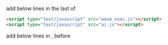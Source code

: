add below lines in the last of <head>

```html
<script type="text/javascript" src="wasm_exec.js"></script>
<script type="text/javascript" src="ai.js"></script>
```

add below lines in <body>, before <script>

```html
<label style="display: none;" id="request"></label>
<label style="display: none;" id="result"></label>
```
